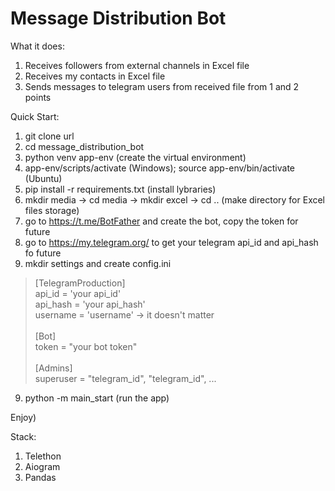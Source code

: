 # Message Distribution Bot
What it does:
1. Receives followers from external channels in Excel file
2. Receives my contacts in Excel file
3. Sends messages to telegram users from received file from 1 and 2 points 

Quick Start:
1. git clone url
2. cd message_distribution_bot
3. python venv app-env (create the virtual environment)
4. app-env/scripts/activate (Windows); source app-env/bin/activate (Ubuntu)
5. pip install -r requirements.txt (install lybraries)
6. mkdir media -> cd media -> mkdir excel -> cd .. (make directory for Excel files storage)
7. go to https://t.me/BotFather and create the bot, copy the token for future
8. go to https://my.telegram.org/ to get your telegram api_id and api_hash fo future
9. mkdir settings and create config.ini
>[TelegramProduction] \
>api_id = 'your api_id' \
>api_hash = 'your api_hash' \
>username = 'username' -> it doesn't matter \
> \
>[Bot] \
>token = "your bot token" \
> \
> [Admins] \
>superuser = "telegram_id", "telegram_id", ...
>
9. python -m main_start (run the app)

Enjoy)

Stack:
1. Telethon
2. Aiogram
3. Pandas